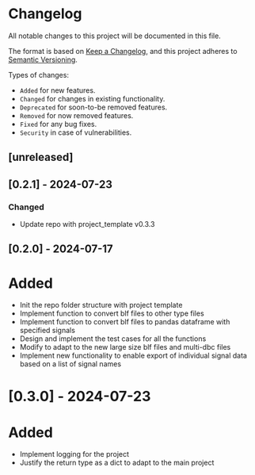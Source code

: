 # Changelog

All notable changes to this project will be documented in this file.

The format is based on [Keep a Changelog](https://keepachangelog.com/en/1.0.0/),
and this project adheres to [Semantic Versioning](https://semver.org/spec/v2.0.0.html).

Types of changes:

* `Added` for new features.
* `Changed` for changes in existing functionality.
* `Deprecated` for soon-to-be removed features.
* `Removed` for now removed features.
* `Fixed` for any bug fixes.
* `Security` in case of vulnerabilities.

## [unreleased]

## [0.2.1] - 2024-07-23

### Changed

* Update repo with project_template v0.3.3

## [0.2.0] - 2024-07-17

# Added

* Init the repo folder structure with project template
* Implement function to convert blf files to other type files
* Implement function to convert blf files to pandas dataframe with specified signals
* Design and implement the test cases for all the functions
* Modify to adapt to the new large size blf files and multi-dbc files
* Implement new functionality to enable export of individual signal data based on a list of signal names

# [0.3.0] - 2024-07-23

# Added
* Implement logging for the project
* Justify the return type as a dict to adapt to the main project
